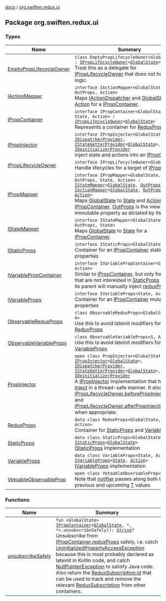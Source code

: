 [docs](../index.md) / [org.swiften.redux.ui](./index.md)

## Package org.swiften.redux.ui

### Types

| Name | Summary |
|---|---|
| [EmptyPropLifecycleOwner](-empty-prop-lifecycle-owner/index.md) | `class EmptyPropLifecycleOwner<GlobalState> : `[`IPropLifecycleOwner`](-i-prop-lifecycle-owner/index.md)`<`[`GlobalState`](-empty-prop-lifecycle-owner/index.md#GlobalState)`>`<br>Treat this as a delegate for [IPropLifecycleOwner](-i-prop-lifecycle-owner/index.md) that does not hold any logic. |
| [IActionMapper](-i-action-mapper/index.md) | `interface IActionMapper<GlobalState, OutProps, Action>`<br>Maps [IActionDispatcher](../org.swiften.redux.core/-i-action-dispatcher.md) and [GlobalState](-i-action-mapper/index.md#GlobalState) to [Action](-i-action-mapper/index.md#Action) for a [IPropContainer](-i-prop-container/index.md). |
| [IPropContainer](-i-prop-container/index.md) | `interface IPropContainer<GlobalState, State, Action> : `[`IPropLifecycleOwner`](-i-prop-lifecycle-owner/index.md)`<`[`GlobalState`](-i-prop-container/index.md#GlobalState)`>`<br>Represents a container for [ReduxProps](-redux-props/index.md). |
| [IPropInjector](-i-prop-injector/index.md) | `interface IPropInjector<GlobalState> : `[`IDispatcherProvider`](../org.swiften.redux.core/-i-dispatcher-provider/index.md)`, `[`IStateGetterProvider`](../org.swiften.redux.core/-i-state-getter-provider/index.md)`<`[`GlobalState`](-i-prop-injector/index.md#GlobalState)`>, `[`IDeinitializerProvider`](../org.swiften.redux.core/-i-deinitializer-provider/index.md)<br>Inject state and actions into an [IPropContainer](-i-prop-container/index.md). |
| [IPropLifecycleOwner](-i-prop-lifecycle-owner/index.md) | `interface IPropLifecycleOwner<GlobalState>`<br>Handle lifecycles for a target of [IPropInjector](-i-prop-injector/index.md). |
| [IPropMapper](-i-prop-mapper.md) | `interface IPropMapper<GlobalState, OutProps, State, Action> : `[`IStateMapper`](-i-state-mapper/index.md)`<`[`GlobalState`](-i-prop-mapper.md#GlobalState)`, `[`OutProps`](-i-prop-mapper.md#OutProps)`, `[`State`](-i-prop-mapper.md#State)`>, `[`IActionMapper`](-i-action-mapper/index.md)`<`[`GlobalState`](-i-prop-mapper.md#GlobalState)`, `[`OutProps`](-i-prop-mapper.md#OutProps)`, `[`Action`](-i-prop-mapper.md#Action)`>`<br>Maps [GlobalState](-i-prop-mapper.md#GlobalState) to [State](-i-prop-mapper.md#State) and [Action](-i-prop-mapper.md#Action) for a [IPropContainer](-i-prop-container/index.md). [OutProps](-i-prop-mapper.md#OutProps) is the view's immutable property as dictated by its parent. |
| [IStateMapper](-i-state-mapper/index.md) | `interface IStateMapper<GlobalState, OutProps, State>`<br>Maps [GlobalState](-i-state-mapper/index.md#GlobalState) to [State](-i-state-mapper/index.md#State) for a [IPropContainer](-i-prop-container/index.md). |
| [IStaticProps](-i-static-props/index.md) | `interface IStaticProps<GlobalState>`<br>Container for an [IPropContainer](-i-prop-container/index.md) static properties |
| [IVariablePropContainer](-i-variable-prop-container/index.md) | `interface IVariablePropContainer<State, Action>`<br>Similar to [IPropContainer](-i-prop-container/index.md), but only for views that are not interested in [StaticProps](-static-props/index.md) because its parent will manually inject [reduxProps](-i-variable-prop-container/redux-props.md). |
| [IVariableProps](-i-variable-props/index.md) | `interface IVariableProps<State, Action>`<br>Container for an [IPropContainer](-i-prop-container/index.md) mutable properties |
| [ObservableReduxProps](-observable-redux-props/index.md) | `class ObservableReduxProps<GlobalState, S, A>`<br>Use this to avoid lateinit modifiers for [ReduxProps](-redux-props/index.md) |
| [ObservableVariableProps](-observable-variable-props/index.md) | `class ObservableVariableProps<S, A>`<br>Use this to avoid lateinit modifiers for [VariableProps](-variable-props/index.md) |
| [PropInjector](-prop-injector/index.md) | `open class PropInjector<GlobalState> : `[`IPropInjector`](-i-prop-injector/index.md)`<`[`GlobalState`](-prop-injector/index.md#GlobalState)`>, `[`IDispatcherProvider`](../org.swiften.redux.core/-i-dispatcher-provider/index.md)`, `[`IStateGetterProvider`](../org.swiften.redux.core/-i-state-getter-provider/index.md)`<`[`GlobalState`](-prop-injector/index.md#GlobalState)`>, `[`IDeinitializerProvider`](../org.swiften.redux.core/-i-deinitializer-provider/index.md)<br>A [IPropInjector](-i-prop-injector/index.md) implementation that handles [inject](-prop-injector/inject.md) in a thread-safe manner. It also invokes [IPropLifecycleOwner.beforePropInjectionStarts](-i-prop-lifecycle-owner/before-prop-injection-starts.md) and [IPropLifecycleOwner.afterPropInjectionEnds](-i-prop-lifecycle-owner/after-prop-injection-ends.md) when appropriate. |
| [ReduxProps](-redux-props/index.md) | `data class ReduxProps<GlobalState, State, Action>`<br>Container for [StaticProps](-static-props/index.md) and [VariableProps](-variable-props/index.md) |
| [StaticProps](-static-props/index.md) | `data class StaticProps<GlobalState> : `[`IStaticProps`](-i-static-props/index.md)`<`[`GlobalState`](-static-props/index.md#GlobalState)`>`<br>[IStaticProps](-i-static-props/index.md) implementation |
| [VariableProps](-variable-props/index.md) | `data class VariableProps<State, Action> : `[`IVariableProps`](-i-variable-props/index.md)`<`[`State`](-variable-props/index.md#State)`, `[`Action`](-variable-props/index.md#Action)`>`<br>[IVariableProps](-i-variable-props/index.md) implementation |
| [VetoableObservableProp](-vetoable-observable-prop/index.md) | `open class VetoableObservableProp<T : `[`Any`](https://kotlinlang.org/api/latest/jvm/stdlib/kotlin/-any/index.html)`>`<br>Note that [notifier](-vetoable-observable-prop/notifier.md) passes along both the previous and upcoming [T](-vetoable-observable-prop/index.md#T) values |

### Functions

| Name | Summary |
|---|---|
| [unsubscribeSafely](unsubscribe-safely.md) | `fun <GlobalState> `[`IPropContainer`](-i-prop-container/index.md)`<`[`GlobalState`](unsubscribe-safely.md#GlobalState)`, *, *>.unsubscribeSafely(): `[`String`](https://kotlinlang.org/api/latest/jvm/stdlib/kotlin/-string/index.html)`?`<br>Unsubscribe from [IPropContainer.reduxProps](-i-prop-container/redux-props.md) safely, i.e. catch [UninitializedPropertyAccessException](#) because this is most probably declared as lateinit in Kotlin code, and catch [NullPointerException](http://docs.oracle.com/javase/6/docs/api/java/lang/NullPointerException.html) to satisfy Java code. Also return the [ReduxSubscription.id](../org.swiften.redux.core/-redux-subscription/id.md) that can be used to track and remove the relevant [ReduxSubscription](../org.swiften.redux.core/-redux-subscription/index.md) from other containers. |
